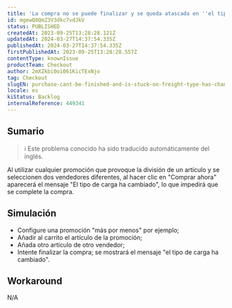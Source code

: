 ```yaml
---
title: 'La compra no se puede finalizar y se queda atascada en ''el tipo de carga ha cambiado'''
id: mgewQ8QmZ3V3dkc7vdJkV
status: PUBLISHED
createdAt: 2023-09-25T13:28:28.121Z
updatedAt: 2024-03-27T14:37:54.335Z
publishedAt: 2024-03-27T14:37:54.335Z
firstPublishedAt: 2023-09-25T13:28:28.557Z
contentType: knownIssue
productTeam: Checkout
author: 2mXZkbi0oi061KicTExNjo
tag: Checkout
slugEN: purchase-cant-be-finished-and-is-stuck-on-freight-type-has-changed
locale: es
kiStatus: Backlog
internalReference: 449341
---
```


## Sumario

>ℹ️ Este problema conocido ha sido traducido automáticamente del inglés.


Al utilizar cualquier promoción que provoque la división de un artículo y se seleccionen dos vendedores diferentes, al hacer clic en "Comprar ahora" aparecerá el mensaje "El tipo de carga ha cambiado", lo que impedirá que se complete la compra.


##

## Simulación



- Configure una promoción "más por menos" por ejemplo;
- Añadir al carrito el artículo de la promoción;
- Añada otro artículo de otro vendedor;
- Intente finalizar la compra; se mostrará el mensaje "el tipo de carga ha cambiado".



## Workaround


N/A



